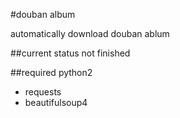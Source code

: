 #douban album

automatically download douban ablum

##current status
not finished

##required
python2

+ requests
+ beautifulsoup4
